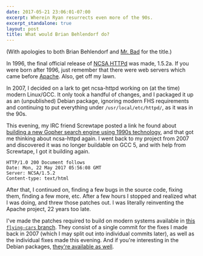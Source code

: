 ```yaml
---
date: 2017-05-21 23:06:01-07:00
excerpt: Wherein Ryan resurrects even more of the 90s.
excerpt_standalone: true
layout: post
title: What would Brian Behlendorf do?
---
```

(With apologies to both Brian Behlendorf and [Mr. Bad](http://zork.net/pipermail/crackmonkey/2000-September/013232.html) for the title.)

In 1996, the final official release of [NCSA HTTPd](https://en.wikipedia.org/wiki/NCSA_HTTPd) was made, 1.5.2a.  If you were born after 1996, just remember that there were web servers which came before [Apache](https://en.wikipedia.org/wiki/Apache_HTTP_Server).  Also, get off my lawn.

In 2007, I decided on a lark to get ncsa-httpd working on (at the time) modern Linux/GCC.  It only took a handful of changes, and I packaged it up as an (unpublished) Debian package, ignoring modern FHS requirements and continuing to put everything under `/usr/local/etc/httpd/`, as it was in the 90s.

This evening, my IRC friend Screwtape posted a link he found about [building a new Gopher search engine using 1990s technology](https://blog.benjojo.co.uk/post/building-a-search-engine-for-gopher), and that got me thinking about ncsa-httpd again.  I went back to my project from 2007 and discovered it was no longer buildable on GCC 5, and with help from Screwtape, I got it building again.

```
HTTP/1.0 200 Document follows
Date: Mon, 22 May 2017 05:56:08 GMT
Server: NCSA/1.5.2
Content-type: text/html
```

After that, I continued on, finding a few bugs in the source code, fixing them, finding a few more, etc.  After a few hours I stopped and realized what I was doing, and threw those patches out.  I was literally reinventing the Apache project, 22 years too late.

I've made the patches required to build on modern systems available in [this `flying-cars` branch](https://github.com/rfinnie/ncsa-httpd/commits/flying-cars).  They consist of a single commit for the fixes I made back in 2007 (which I may split out into individual commits later), as well as the individual fixes made this evening.  And if you're interesting in the Debian packages, [they're available as well](https://www.finnie.org/software/ruins/ncsa-httpd/debian/).